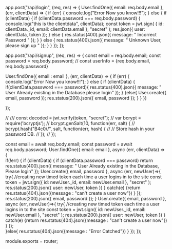 app.post("/api/login", (req, res) => {
  User.findOne({ email: req.body.email }, (err, clientData) => {
    if (err) {
      console.log("Error Now you know!!!");
    } else {
      if (clientData) {
        if (clientData.password === req.body.password) {
          console.log("this is the clientdata", clientData);
          const token = jwt.sign(
            { id: clientData._id, email: clientData.email },
            "secret"
          );
          res.json({ user: clientData, token }); 
        } else {
          res.status(400).json({ message: " Incorrect Password " });
        }
      } else {
        res.status(400).json({ message: " Unknown User, please sign up " });
      }
    }
  });
}); 

app.post("/api/signup", (req, res) => {
  const email = req.body.email;
  const password = req.body.password;
  // const userInfo = {req.body.email, req.body.password}

  User.findOne({ email : email }, (err, clientData) => {
    if (err) {
      console.log("Error Now you know!!!");
    } else {
      if (clientData) {
        if(clientData.password === password){
          res.status(400).json({ message: " User Already existing in the Database please login" });
        }
      }else{
          User.create({ email, password });
          res.status(200).json({ email, password });
      }
    }
  })


 
});

// ///   const decoded = jwt.verify(token, "secret");
// var bcrypt = require('bcryptjs');
// bcrypt.genSalt(10, function(err, salt) {
//     bcrypt.hash("B4c0/\/", salt, function(err, hash) {
//         // Store hash in your password DB.
//     });
// });





  const email = await req.body.email;
  const password = await req.body.password;
  User.findOne({ email: email }, async (err, clientData) => {    
    if(!err) {
        if (clientData) {
          if (clientData.password === password) return res.status(400).json({ message: " User Already existing in the Database, Please login" });
            User.create({ email, password }, async (err, newUser)=>{
          try{ 
             //creating new timed token each time a user logins in to the site
             const token = jwt.sign({ id: newUser._id, email: newUser.email }, "secret" );
            res.status(200).json({ user: newUser, token }) 
          }
          catch(e) {return res.status(404).json({message : "can't create a user now"}) }
        });
            res.status(200).json({ email, password });
        }
        User.create({ email, password }, async (err, newUser)=>{
          try{ 
             //creating new timed token each time a user logins in to the site
             const token = jwt.sign({ id: newUser._id, email: newUser.email }, "secret" );
            res.status(200).json({ user: newUser, token }) 
          }
          catch(e) {return res.status(404).json({message : "can't create a user now"}) }
        });   
    }else{
      res.status(404).json({message : "Error Catched"}) 
    }
  });
});

module.exports = router;